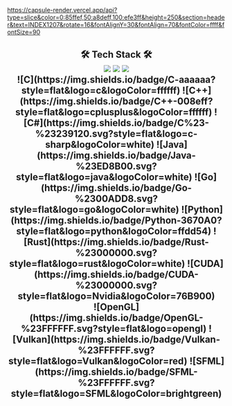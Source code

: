 https://capsule-render.vercel.app/api?type=slice&color=0:85ffef,50:a8deff,100:efe3ff&height=250&section=header&text=INDEX1207&rotate=16&fontAlignY=30&fontAlign=70&fontColor=ffff&fontSize=90

<h2 align="center"> 🛠 Tech Stack 🛠 <br>
<img src="https://img.shields.io/badge/Unreal-%23313131.svg?style=flat&logo=unrealengine&logoColor=white"/> <img src="https://img.shields.io/badge/Unity-%23000000.svg?style=flat&logo=unity&logoColor=white"/> <img src="https://img.shields.io/badge/Aseprite-ffffff?style=flat&logo=Aseprite&logoColor="/>
<br>
![C](https://img.shields.io/badge/C-aaaaaa?style=flat&logo=c&logoColor=ffffff) ![C++](https://img.shields.io/badge/C++-008eff?style=flat&logo=cplusplus&logoColor=ffffff) ![C#](https://img.shields.io/badge/C%23-%23239120.svg?style=flat&logo=c-sharp&logoColor=white) ![Java](https://img.shields.io/badge/Java-%23ED8B00.svg?style=flat&logo=java&logoColor=white) ![Go](https://img.shields.io/badge/Go-%2300ADD8.svg?style=flat&logo=go&logoColor=white) 	![Python](https://img.shields.io/badge/Python-3670A0?style=flat&logo=python&logoColor=ffdd54) ![Rust](https://img.shields.io/badge/Rust-%23000000.svg?style=flat&logo=rust&logoColor=white)  ![CUDA](https://img.shields.io/badge/CUDA-%23000000.svg?style=flat&logo=Nvidia&logoColor=76B900)
<br>
![OpenGL](https://img.shields.io/badge/OpenGL-%23FFFFFF.svg?style=flat&logo=opengl) ![Vulkan](https://img.shields.io/badge/Vulkan-%23FFFFFF.svg?style=flat&logo=Vulkan&logoColor=red) ![SFML](https://img.shields.io/badge/SFML-%23FFFFFF.svg?style=flat&logo=SFML&logoColor=brightgreen)
</h2>

